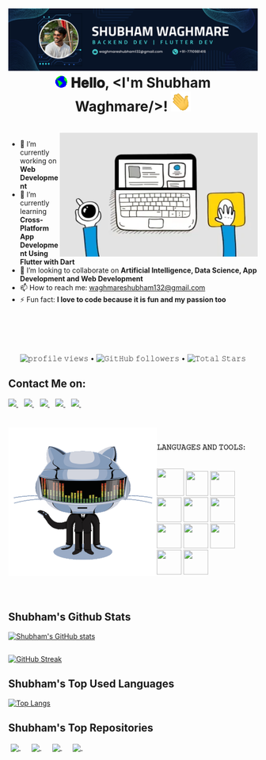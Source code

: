 <h1 align="center">
  <a target="_blank">
    <img src="https://github.com/imShub/imShub/blob/master/Hero_banner.png" style="margin: auto;">
  </a>
  <br>
  <a target="_blank">
    <img src="https://github.com/imShub/imShub/blob/master/Earth.gif" width="24px" style="max-width:100%;">
  </a>
  𝐇𝐞𝐥𝐥𝐨, &lt;I'm Shubham Waghmare/&gt;!
  <a target="_blank">
    <img src="https://github.com/imShub/imShub/blob/master/Hi.gif" width="40px" />
  </a>
</h1>

<br/>
<a target="_blank">
  <img align="right" height="250" width="400" alt="GIF" src="https://github.com/imShub/imShub/blob/master/welcome.webp">
</a>

- 🔭 I’m currently working on **Web Development**
- 🌱 I’m currently learning **Cross-Platform App Development Using Flutter with Dart**
- 👯 I’m looking to collaborate on **Artificial Intelligence, Data Science, App Development and Web Development**
- 📫 How to reach me: <a target="_blank" href="mailto:waghmareshubham132@gmail.com">
                        waghmareshubham132@gmail.com
                       </a>
- ⚡ Fun fact: **I love to code because it is fun and my passion too**
<br/>
<br/>
<br/>
<br/>
<p align="center">
  <img src="https://gpvc.arturio.dev/imShub" alt="𝚙𝚛𝚘𝚏𝚒𝚕𝚎 𝚟𝚒𝚎𝚠𝚜"> •  
  <img alt="𝙶𝚒𝚝𝙷𝚞𝚋 𝚏𝚘𝚕𝚕𝚘𝚠𝚎𝚛𝚜" src="https://img.shields.io/github/followers/imShub?label=Followers&style=social"> •   
  <img src="https://img.shields.io/github/stars/imShub?label=Stars" alt="𝚃𝚘𝚝𝚊𝚕 𝚂𝚝𝚊𝚛𝚜">
</p>


## Contact Me on:
<a target="_blank" href="https://github.com/imShub">
    <img src="https://github.githubassets.com/assets/GitHub-Mark-ea2971cee799.png" width="60px" />
</a>&nbsp;&nbsp;
<a target="_blank" href="https://www.linkedin.com/in/shubham-waghmare-907b2422a/">
    <img src="https://cdn-icons-png.flaticon.com/512/174/174857.png" width="60px" />
</a>&nbsp;&nbsp;
<a target="_blank" href="https://www.instagram.com/_shhubham._/">
    <img src="https://upload.wikimedia.org/wikipedia/commons/thumb/a/a5/Instagram_icon.png/1024px-Instagram_icon.png" width="60px" />
</a>&nbsp;&nbsp;
<a target="_blank" href="https://twitter.com/_shhubham_">
    <img src="http://assets.stickpng.com/images/580b57fcd9996e24bc43c53e.png" width="60px" />
</a>&nbsp;&nbsp;
<a target="_blank" href="https://stackoverflow.com/users/16026248/shubham-waghmare">
    <img src="https://cdn3.iconfinder.com/data/icons/inficons/512/stackoverflow.png" width="60px"/>
</a>&nbsp;&nbsp;



#

<a target="_blank"><img align="left" height="300" width="300" alt="𝙶𝙸𝙵" src="https://github.com/imShub/imShub/blob/master/github.gif"></a>
<br/>

**𝙻𝙰𝙽𝙶𝚄𝙰𝙶𝙴𝚂 𝙰𝙽𝙳 𝚃𝙾𝙾𝙻𝚂:**  
<br/>
<br/>
<code><img height="55" width="55" src="https://www.naveedashfaq.me/img/c++.png"></code>
<code><img height="50" width="45" src="https://upload.wikimedia.org/wikipedia/commons/thumb/1/18/C_Programming_Language.svg/1200px-C_Programming_Language.svg.png"></code>
<code><img height="50" width="50" src="https://upload.wikimedia.org/wikipedia/commons/thumb/c/c3/Python-logo-notext.svg/1200px-Python-logo-notext.svg.png"></code>
<code><img height="50" width="50" src="https://cdn-icons-png.flaticon.com/512/732/732212.png"></code>
<code><img height="50" width="50" src="https://cdn.iconscout.com/icon/free/png-256/css-131-722685.png"></code>
<code><img height="50" width="50" src="https://uxwing.com/wp-content/themes/uxwing/download/brands-and-social-media/bootstrap-5-logo-icon.png"></code>
<code><img height="50" width="50" src="https://w1.pngwing.com/pngs/136/126/png-transparent-javascript-logo-angularjs-nodejs-computer-programming-web-development-computer-software-jquery-yellow.png"></code>
<code><img height="50" width="50" src="https://www.ideatebox.com/wp-content/uploads/2020/05/flutter-e1589180095112.png"></code>
<code><img height="50" width="50" src="https://upload.wikimedia.org/wikipedia/commons/7/7e/Dart-logo.png"></code>
<br>
<code><img height="50" width="50" src="https://upload.wikimedia.org/wikipedia/commons/thumb/3/3f/Git_icon.svg/1024px-Git_icon.svg.png"></code>
<code><img height="50" width="50" src="https://camo.githubusercontent.com/b079fe922f00c4b86f1b724fbc2e8141c468794ce8adbc9b7456e5e1ad09c622/68747470733a2f2f6564656e742e6769746875622e696f2f537570657254696e7949636f6e732f696d616765732f7376672f6769746875622e737667"></code>

<br/>

#

## Shubham's Github Stats
[![Shubham's GitHub stats](https://github-readme-stats.vercel.app/api?username=imShub&show_icons=true&theme=tokyonight)](https://github.com/anuraghazra/github-readme-stats)

## 
[![GitHub Streak](https://github-readme-streak-stats.herokuapp.com/?user=imShub&theme=dark)](https://git.io/streak-stats)

## Shubham's Top Used Languages
[![Top Langs](https://github-readme-stats.vercel.app/api/top-langs/?username=imShub&show_icons=true&theme=radical&langs_count=5&hide=hack,Jupyter%20Notebook,Javascript,SCSS,less)](https://github.com/anuraghazra/github-readme-stats)

## Shubham's Top Repositories

<a href="https://github.com/anuraghazra/github-readme-stats" style="margin: 5px;">
  <img align="center" src="https://github-readme-stats.vercel.app/api/pin/?username=imShub&show_owner=true&show_icons=true&repo=digifarmer&theme=dark" />
</a>&nbsp;&nbsp;

<a href="https://github.com/anuraghazra/github-readme-stats" style="margin: 5px;">
  <img align="center" src="https://github-readme-stats.vercel.app/api/pin/?username=imShub&show_owner=true&show_icons=true&repo=Flutter_catlog&theme=dark" />
</a>&nbsp;&nbsp;

<a href="https://github.com/anuraghazra/convoychat"  style="margin: 5px;">
  <img align="center" src="https://github-readme-stats.vercel.app/api/pin/?username=imShub&show_icons=true&show_owner=true&repo=Website_Design&theme=dark" />
</a>&nbsp;&nbsp;

<a href="https://github.com/anuraghazra/convoychat"  style="margin: 5px;">
  <img align="center" src="https://github-readme-stats.vercel.app/api/pin/?username=imShub&show_icons=true&show_owner=true&repo=OIBGRIP&theme=dark" />
</a>&nbsp;&nbsp;


